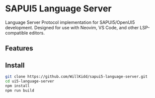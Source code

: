 # SAPUI5 Language Server

Language Server Protocol implementation for SAPUI5/OpenUI5 development.
Designed for use with Neovim, VS Code, and other LSP-compatible editors.

## Features


## Install

```bash
git clone https://github.com/WillKidd/sapui5-language-server.git
cd ui5-language-server
npm install
npm run build
